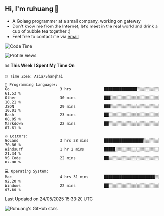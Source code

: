 ## Hi, I'm ruhuang 👋

- A Golang programmer at a small company, working on gateway
- Don’t know me from the Internet, let’s meet in the real world and drink a cup of bubble tea together :)
- Feel free to contact me via [email](mailto:ruhuang2001@gmail.com)
<!--START_SECTION:waka-->
![Code Time](http://img.shields.io/badge/Code%20Time-526%20hrs%2026%20mins-blue)

![Profile Views](http://img.shields.io/badge/Profile%20Views-0-blue)

📊 **This Week I Spent My Time On** 

```text
🕑︎ Time Zone: Asia/Shanghai

💬 Programming Languages: 
Go                       3 hrs               ███████████████░░░░░░░░░░   61.53 % 
Other                    30 mins             ███░░░░░░░░░░░░░░░░░░░░░░   10.21 % 
JSON                     29 mins             ███░░░░░░░░░░░░░░░░░░░░░░   10.01 % 
Bash                     23 mins             ██░░░░░░░░░░░░░░░░░░░░░░░   08.05 % 
Markdown                 22 mins             ██░░░░░░░░░░░░░░░░░░░░░░░   07.61 % 

🔥 Editors: 
GoLand                   3 hrs 28 mins       ██████████████████░░░░░░░   70.86 % 
Windsurf                 1 hr 2 mins         █████░░░░░░░░░░░░░░░░░░░░   21.34 % 
VS Code                  22 mins             ██░░░░░░░░░░░░░░░░░░░░░░░   07.80 % 

💻 Operating System: 
Mac                      4 hrs 31 mins       ███████████████████████░░   92.20 % 
Windows                  22 mins             ██░░░░░░░░░░░░░░░░░░░░░░░   07.80 % 
```


 Last Updated on 24/05/2025 15:33:20 UTC
<!--END_SECTION:waka-->

![Ruhuang's GitHub stats](https://github-readme-stats.vercel.app/api?username=ruhuang2001&count_private=true&hide_title=true&show_icons=true&theme=vue)

